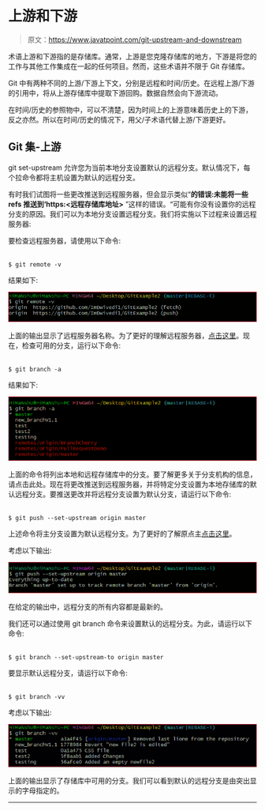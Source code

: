 # 上游和下游

> 原文：<https://www.javatpoint.com/git-upstream-and-downstream>

术语上游和下游指的是存储库。通常，上游是您克隆存储库的地方，下游是将您的工作与其他工作集成在一起的任何项目。然而，这些术语并不限于 Git 存储库。

Git 中有两种不同的上游/下游上下文，分别是远程和时间/历史。在远程上游/下游的引用中，将从上游存储库中提取下游回购。数据自然会向下游流动。

在时间/历史的参照物中，可以不清楚，因为时间上的上游意味着历史上的下游，反之亦然。所以在时间/历史的情况下，用父/子术语代替上游/下游更好。

## Git 集-上游

git set-upstream 允许您为当前本地分支设置默认的远程分支。默认情况下，每个拉命令都将主机设置为默认的远程分支。

有时我们试图将一些更改推送到远程服务器，但会显示类似“**的错误:未能将一些 refs 推送到‘https:<远程存储库地址>** ”这样的错误。“可能有你没有设置你的远程分支的原因。我们可以为本地分支设置远程分支。我们将实施以下过程来设置远程服务器:

要检查远程服务器，请使用以下命令:

```

$ git remote -v

```

结果如下:

![Git Upstream and Downstream](img/cfcc4b866e4b6938df677e2ebde4fbf8.png)

上面的输出显示了远程服务器名称。为了更好的理解远程服务器，[点击这里](https://www.javatpoint.com/git-remote)。现在，检查可用的分支，运行以下命令:

```

$ git branch -a

```

结果如下:

![Git Upstream and Downstream](img/37ef1cbcbcd4bbad40eff6d8d2805aa7.png)

上面的命令将列出本地和远程存储库中的分支。要了解更多关于分支机构的信息，请点击此处。现在将更改推送到远程服务器，并将特定分支设置为本地存储库的默认远程分支。要推送更改并将远程分支设置为默认分支，请运行以下命令:

```

$ git push --set-upstream origin master

```

上述命令将主分支设置为默认远程分支。为了更好的了解原点主[点击这里](https://www.javatpoint.com/git-origin-master)。

考虑以下输出:

![Git Upstream and Downstream](img/961bf5e687541f274aee59d7542af246.png)

在给定的输出中，远程分支的所有内容都是最新的。

我们还可以通过使用 git branch 命令来设置默认的远程分支。为此，请运行以下命令:

```

$ git branch --set-upstream-to origin master

```

要显示默认远程分支，请运行以下命令:

```

$ git branch -vv

```

考虑以下输出:

![Git Upstream and Downstream](img/eace9daec09c126986373d44b93017e5.png)

上面的输出显示了存储库中可用的分支。我们可以看到默认的远程分支是由突出显示的字母指定的。

* * *